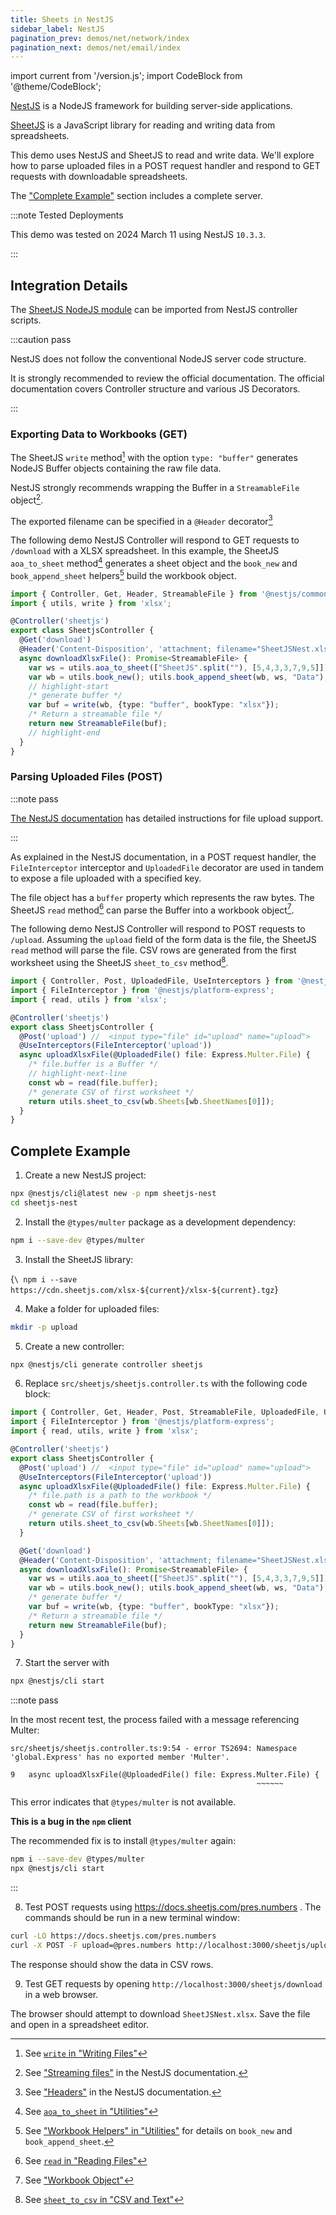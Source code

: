 ```yaml
---
title: Sheets in NestJS
sidebar_label: NestJS
pagination_prev: demos/net/network/index
pagination_next: demos/net/email/index
---
```


import current from '/version.js';
import CodeBlock from '@theme/CodeBlock';

[NestJS](https://nestjs.com/) is a NodeJS framework for building server-side
applications.

[SheetJS](https://sheetjs.com) is a JavaScript library for reading and writing
data from spreadsheets.

This demo uses NestJS and SheetJS to read and write data. We'll explore how to
parse uploaded files in a POST request handler and respond to GET requests with
downloadable spreadsheets.

The ["Complete Example"](#complete-example) section includes a complete server.

:::note Tested Deployments

This demo was tested on 2024 March 11 using NestJS `10.3.3`.

:::

## Integration Details

The [SheetJS NodeJS module](/docs/getting-started/installation/nodejs) can be
imported from NestJS controller scripts.

:::caution pass

NestJS does not follow the conventional NodeJS server code structure.

It is strongly recommended to review the official documentation. The official
documentation covers Controller structure and various JS Decorators.

:::

### Exporting Data to Workbooks (GET)

The SheetJS `write` method[^1] with the option `type: "buffer"` generates NodeJS
Buffer objects containing the raw file data.

NestJS strongly recommends wrapping the Buffer in a `StreamableFile` object[^2].

The exported filename can be specified in a `@Header` decorator[^3]

The following demo NestJS Controller will respond to GET requests to `/download`
with a XLSX spreadsheet. In this example, the SheetJS `aoa_to_sheet` method[^4]
generates a sheet object and the `book_new` and `book_append_sheet` helpers[^5]
build the workbook object.

```ts title="src/sheetjs/sheetjs.controller.js"
import { Controller, Get, Header, StreamableFile } from '@nestjs/common';
import { utils, write } from 'xlsx';

@Controller('sheetjs')
export class SheetjsController {
  @Get('download')
  @Header('Content-Disposition', 'attachment; filename="SheetJSNest.xlsx"')
  async downloadXlsxFile(): Promise<StreamableFile> {
    var ws = utils.aoa_to_sheet(["SheetJS".split(""), [5,4,3,3,7,9,5]]);
    var wb = utils.book_new(); utils.book_append_sheet(wb, ws, "Data");
    // highlight-start
    /* generate buffer */
    var buf = write(wb, {type: "buffer", bookType: "xlsx"});
    /* Return a streamable file */
    return new StreamableFile(buf);
    // highlight-end
  }
}
```

### Parsing Uploaded Files (POST)

:::note pass

[The NestJS documentation](https://docs.nestjs.com/techniques/file-upload) has
detailed instructions for file upload support.

:::

As explained in the NestJS documentation, in a POST request handler, the
`FileInterceptor` interceptor and `UploadedFile` decorator are used in tandem to
expose a file uploaded with a specified key.

The file object has a `buffer` property which represents the raw bytes. The
SheetJS `read` method[^6] can parse the Buffer into a workbook object[^7].

The following demo NestJS Controller will respond to POST requests to `/upload`.
Assuming the `upload` field of the form data is the file, the SheetJS `read`
method will parse the file. CSV rows are generated from the first worksheet
using the SheetJS `sheet_to_csv` method[^8].

```ts title="src/sheetjs/sheetjs.controller.js"
import { Controller, Post, UploadedFile, UseInterceptors } from '@nestjs/common';
import { FileInterceptor } from '@nestjs/platform-express';
import { read, utils } from 'xlsx';

@Controller('sheetjs')
export class SheetjsController {
  @Post('upload') //  <input type="file" id="upload" name="upload">
  @UseInterceptors(FileInterceptor('upload'))
  async uploadXlsxFile(@UploadedFile() file: Express.Multer.File) {
    /* file.buffer is a Buffer */
    // highlight-next-line
    const wb = read(file.buffer);
    /* generate CSV of first worksheet */
    return utils.sheet_to_csv(wb.Sheets[wb.SheetNames[0]]);
  }
}
```

## Complete Example

1) Create a new NestJS project:

```bash
npx @nestjs/cli@latest new -p npm sheetjs-nest
cd sheetjs-nest
```

2) Install the `@types/multer` package as a development dependency:

```bash
npm i --save-dev @types/multer
```

3) Install the SheetJS library:

<CodeBlock language="bash">{`\
npm i --save https://cdn.sheetjs.com/xlsx-${current}/xlsx-${current}.tgz`}
</CodeBlock>

4) Make a folder for uploaded files:

```bash
mkdir -p upload
```

5) Create a new controller:

```bash
npx @nestjs/cli generate controller sheetjs
```

6) Replace `src/sheetjs/sheetjs.controller.ts` with the following code block:

```ts title="src/sheetjs/sheetjs.controller.ts"
import { Controller, Get, Header, Post, StreamableFile, UploadedFile, UseInterceptors } from '@nestjs/common';
import { FileInterceptor } from '@nestjs/platform-express';
import { read, utils, write } from 'xlsx';

@Controller('sheetjs')
export class SheetjsController {
  @Post('upload') //  <input type="file" id="upload" name="upload">
  @UseInterceptors(FileInterceptor('upload'))
  async uploadXlsxFile(@UploadedFile() file: Express.Multer.File) {
    /* file.path is a path to the workbook */
    const wb = read(file.buffer);
    /* generate CSV of first worksheet */
    return utils.sheet_to_csv(wb.Sheets[wb.SheetNames[0]]);
  }

  @Get('download')
  @Header('Content-Disposition', 'attachment; filename="SheetJSNest.xlsx"')
  async downloadXlsxFile(): Promise<StreamableFile> {
    var ws = utils.aoa_to_sheet(["SheetJS".split(""), [5,4,3,3,7,9,5]]);
    var wb = utils.book_new(); utils.book_append_sheet(wb, ws, "Data");
    /* generate buffer */
    var buf = write(wb, {type: "buffer", bookType: "xlsx"});
    /* Return a streamable file */
    return new StreamableFile(buf);
  }
}
```

7) Start the server with

```bash
npx @nestjs/cli start
```

:::note pass

In the most recent test, the process failed with a message referencing Multer:

```
src/sheetjs/sheetjs.controller.ts:9:54 - error TS2694: Namespace 'global.Express' has no exported member 'Multer'.

9   async uploadXlsxFile(@UploadedFile() file: Express.Multer.File) {
                                                       ~~~~~~
```

This error indicates that `@types/multer` is not available.

**This is a bug in the `npm` client**

The recommended fix is to install `@types/multer` again:

```bash
npm i --save-dev @types/multer
npx @nestjs/cli start
```

:::

8) Test POST requests using https://docs.sheetjs.com/pres.numbers . The commands
should be run in a new terminal window:

```bash
curl -LO https://docs.sheetjs.com/pres.numbers
curl -X POST -F upload=@pres.numbers http://localhost:3000/sheetjs/upload
```

The response should show the data in CSV rows.

9) Test GET requests by opening `http://localhost:3000/sheetjs/download` in a
web browser.

The browser should attempt to download `SheetJSNest.xlsx`. Save the file and
open in a spreadsheet editor.

[^1]: See [`write` in "Writing Files"](/docs/api/write-options)
[^2]: See ["Streaming files"](https://docs.nestjs.com/techniques/streaming-files) in the NestJS documentation.
[^3]: See ["Headers"](https://docs.nestjs.com/controllers#headers) in the NestJS documentation.
[^4]: See [`aoa_to_sheet` in "Utilities"](/docs/api/utilities/array#array-of-arrays-input)
[^5]: See ["Workbook Helpers" in "Utilities"](/docs/api/utilities/wb) for details on `book_new` and `book_append_sheet`.
[^6]: See [`read` in "Reading Files"](/docs/api/parse-options)
[^7]: See ["Workbook Object"](/docs/csf/book)
[^8]: See [`sheet_to_csv` in "CSV and Text"](/docs/api/utilities/csv#delimiter-separated-output)